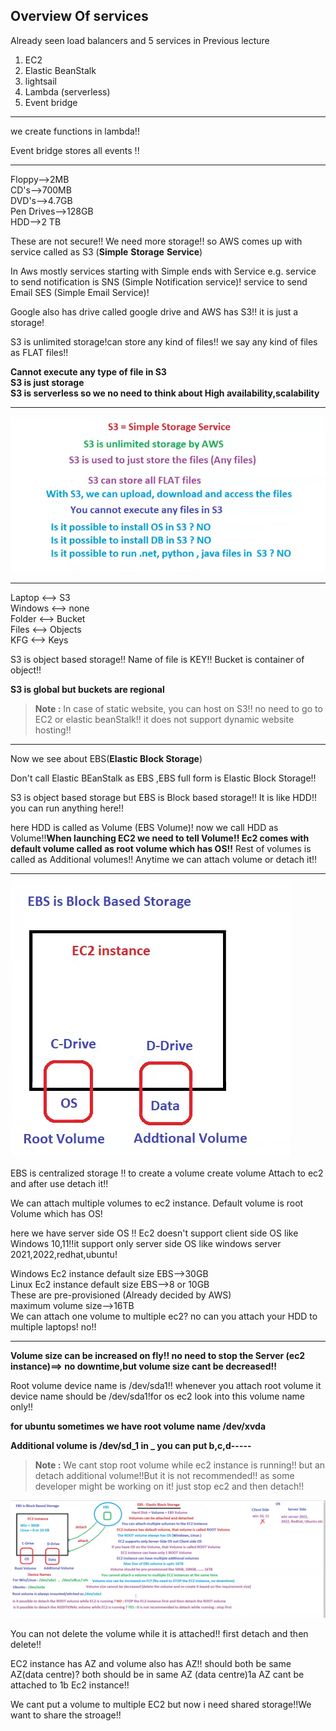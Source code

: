 ## Overview Of services

Already seen load balancers and 5 services in Previous lecture

1. EC2
2. Elastic BeanStalk
3. lightsail
4. Lambda (serverless)
5. Event bridge
***
we create functions in lambda!!

Event bridge stores all events !!
***
Floppy-->2MB<br>
CD's-->700MB<br>
DVD's-->4.7GB <br>
Pen Drives-->128GB <br>
HDD-->2 TB<br>

These are not secure!! We need more storage!! so AWS comes up with service called as S3 (**Simple** **Storage** **Service**)

In Aws mostly services starting with Simple ends with Service e.g. service to send notification is SNS (Simple Notification service)! service to send Email SES (Simple Email Service)!

Google also has drive called google drive and AWS has S3!!
it is just a storage!

S3 is unlimited storage!can store  any kind of files!!
we say any kind of files as FLAT files!!

__Cannot execute any type of file in S3__<br>
__S3 is just storage__<br>
__S3 is serverless so we no need to think about High availability,scalability__
***
![alt text](image.png)
 
***
 Laptop <--> S3<br>
 Windows <--> none <br>
 Folder <--> Bucket<br>
 Files <--> Objects<br>
 KFG <--> Keys<br>

 S3 is object based storage!! Name of file is KEY!! Bucket is container of object!!

 __S3 is global but buckets are regional__

> **Note :** 
In case of static website, you can host on S3!! no need to go to EC2 or elastic beanStalk!! it does not support dynamic website hosting!!
 
 ***
 Now we see about EBS(__Elastic Block Storage__)

 Don't call Elastic BEanStalk as EBS ,EBS  full form is Elastic Block Storage!!

 S3 is object based storage but EBS is Block based storage!!
  It is like HDD!! you can run anything here!!

  here HDD is called as Volume (EBS Volume)! now we call HDD as Volume!!__When launching EC2 we need to tell Volume!! Ec2 comes with default volume called as root volume which has OS!!__ Rest of volumes is called as Additional volumes!! Anytime we can attach volume or detach it!!
  ***

![alt text](image-1.png)

EBS is centralized storage !! to create a volume create volume Attach to ec2 and after use detach it!!

We can attach multiple volumes to ec2 instance. Default volume is root Volume which has OS!

here we have server side OS !! Ec2 doesn't support client side OS like Windows 10,11!!it support only server side OS like windows server 2021,2022,redhat,ubuntu!

Windows Ec2 instance default size EBS-->30GB<br>
Linux Ec2 instance default size EBS-->8 or 10GB<br>
These are pre-provisioned (Already decided by AWS)<br>
maximum volume size-->16TB<br>
We can attach one volume to multiple ec2? no can you attach your HDD to multiple laptops! no!!
***
__Volume size can be increased on fly!! no need to stop the Server (ec2 instance)==> no downtime,but volume size cant be decreased!!__

Root volume device name is /dev/sda1!! whenever you attach root volume it device name should be /dev/sda1!for os ec2 look into this volume name only!!

__for ubuntu sometimes we have root volume name /dev/xvda__

__Additional volume is /dev/sd_1 in _ you can put b,c,d-----__

> **Note :**
We cant stop root volume while ec2 instance is running!! but an detach additional volume!!But it is not recommended!! as some developer might be working on it! just stop ec2 and then detach!!

![short notes](image-2.png)

You can not delete the volume while it is attached!! first detach and then delete!! 

EC2 instance has AZ and volume also has AZ!! should both be same AZ(data centre)? both should be in same AZ (data centre)1a AZ cant be attached to 1b Ec2 instance!!   

We cant put a volume to multiple EC2 but now i need shared storage!!We want to share the stroage!!
